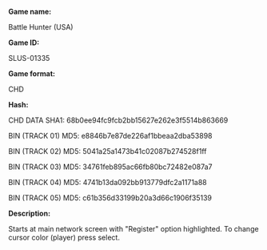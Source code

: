 ﻿**Game name:**

Battle Hunter (USA)

**Game ID:**

SLUS-01335

**Game format:**

CHD

**Hash:**

CHD DATA SHA1: 68b0ee94fc9fcb2bb15627e262e3f5514b863669

BIN (TRACK 01) MD5: e8846b7e87de226af1bbeaa2dba53898

BIN (TRACK 02) MD5: 5041a25a1473b41c02087b274528f1ff

BIN (TRACK 03) MD5: 34761feb895ac66fb80bc72482e087a7

BIN (TRACK 04) MD5: 4741b13da092bb913779dfc2a1171a88

BIN (TRACK 05) MD5: c61b356d33199b20a3d66c1906f35139

**Description:**

Starts at main network screen with "Register" option highlighted. To change cursor color (player) press select.